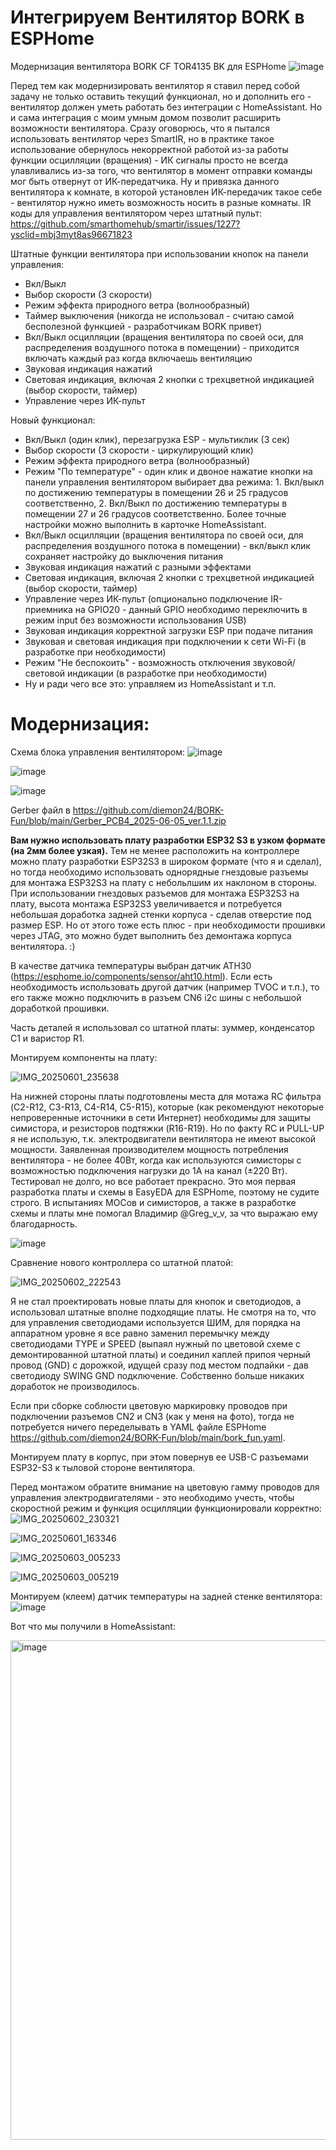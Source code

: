# Интегрируем Вентилятор BORK в ESPHome
Модернизация вентилятора BORK CF TOR4135 BK для ESPHome
![image](https://github.com/user-attachments/assets/f24ba285-db0f-4c65-ab9d-7a27ca6564b9)


Перед тем как модернизировать вентилятор я ставил перед собой задачу не только оставить текущий функционал, но и дополнить его - вентилятор должен уметь работать без интеграции с HomeAssistant. Но и сама интеграция с моим умным домом позволит расширить возможности вентилятора. 
Сразу оговорюсь, что я пытался использовать вентилятор через SmartIR, но в практике такое использование обернулось некорректной работой из-за работы функции осцилляции (вращения) - ИК сигналы просто не всегда улавливались из-за того, что вентилятор в момент отправки команды мог быть отвернут от ИК-передатчика. Ну и привязка данного вентилятора к комнате, в которой установлен ИК-передачик такое себе - вентилятор нужно иметь возможность носить в разные комнаты. 
IR коды для управления вентилятором через штатный пульт: https://github.com/smarthomehub/smartir/issues/1227?ysclid=mbj3myt8as96671823

Штатные функции вентилятора при использовании кнопок на панели управления: 
- Вкл/Выкл
- Выбор скорости (3 скорости)
- Режим эффекта природного ветра (волнообразный)
- Таймер выключения (никогда не использовал - считаю самой бесполезной функцией - разработчикам BORK привет)
- Вкл/Выкл осцилляции (вращения вентилятора по своей оси, для распределения воздушного потока в помещении) - приходится включать каждый раз когда включаешь вентиляцию
- Звуковая индикация нажатий 
- Световая индикация, включая 2 кнопки с трехцветной индикацией (выбор скорости, таймер)
- Управление через ИК-пульт

Новый функционал: 
- Вкл/Выкл (один клик), перезагрузка ESP - мультиклик (3 cек)
- Выбор скорости (3 скорости - циркулирующий клик)
- Режим эффекта природного ветра (волнообразный)
- Режим "По температуре" - один клик и двоное нажатие кнопки на панели управления вентилятором выбирает два режима: 1. Вкл/выкл по достижению температуры в помещении 26 и 25 градусов соответственно, 2. Вкл/Выкл по достижению температуры в помещении 27 и 26 градусов соответственно. Более точные настройки можно выполнить в карточке HomeAssistant.  
- Вкл/Выкл осцилляции (вращения вентилятора по своей оси, для распределения воздушного потока в помещении) - вкл/выкл клик сохраняет настройку до выключения питания
- Звуковая индикация нажатий с разными эффектами
- Световая индикация, включая 2 кнопки с трехцветной индикацией (выбор скорости, таймер)
- Управление через ИК-пульт (опционально подключение IR-приемника на GPIO20 - данный GPIO необходимо переключить в режим input без возможности использования USB)
- Звуковая индикация корректной загрузки ESP при подаче питания
- Звуковая и световая индикация при подключении к сети Wi-Fi (в разработке при необходимости)
- Режим "Не беспокоить" - возможность отключения звуковой/световой индикации (в разработке при необходимости)
- Ну и ради чего все это: управляем из HomeAssistant и т.п.

# Модернизация: 

Схема блока управления вентилятором:
![image](https://github.com/user-attachments/assets/7caa9f32-cb5d-4d26-a4d2-1a562989f157)

![image](https://github.com/user-attachments/assets/c03315d1-4681-4d80-b3af-2ef14ed7b021)

![image](https://github.com/user-attachments/assets/6c88ee3e-b056-460a-a6ab-a0d524986c3f)


Gerber файл в https://github.com/diemon24/BORK-Fun/blob/main/Gerber_PCB4_2025-06-05_ver.1.1.zip


**Вам нужно использовать плату разработки ESP32 S3 в узком формате (на 2мм более узкая).** Тем не менее расположить на контроллере можно плату разработки ESP32S3 в широком формате (что я и сделал), но тогда необходимо использовать однорядные гнездовые разъемы для монтажа ESP32S3 на плату с небольлшим их наклоном в стороны. При использовании гнездовых разъемов для монтажа ESP32S3 на плату, высота монтажа ESP32S3 увеличивается и потребуется небольшая доработка задней стенки корпуса - сделав отверстие под размер ESP. Но от этого тоже есть плюс - при необходимости прошивки через JTAG, это можно будет выполнить без демонтажа корпуса вентилятора. :) 

В качестве датчика температуры выбран датчик ATH30 (https://esphome.io/components/sensor/aht10.html). Если есть необходимость использовать другой датчик (например TVOC и т.п.), то его также можно подключить в разъем CN6 i2c шины с небольшой доработкой прошивки. 

Часть деталей я использовал со штатной платы: зуммер, конденсатор C1 и варистор R1. 


Монтируем компоненты на плату:

![IMG_20250601_235638](https://github.com/user-attachments/assets/60d17455-1080-4cf0-8326-2b443edb218f)


На нижней стороны платы подготовлены места для мотажа RC фильтра (C2-R12, C3-R13, C4-R14, C5-R15), которые (как рекомендуют некоторые непроверенные источники в сети Интернет) необходимы для защиты симистора, и резисторов подтяжки (R16-R19). Но по факту RC и PULL-UP я не использую, т.к. электродвигатели вентилятора не имеют высокой мощности. Заявленная производителем мощность потребления вентилятора - не более 40Вт, когда как используются симисторы с возможностью подключения нагрузки до 1А на канал (±220 Вт). Тестировал не долго, но все работает прекрасно. 
Это моя первая разработка платы и схемы в EasyEDA для ESPHome, поэтому не судите строго. В испытаниях MOCов и симисторов, а также в разработке схемы и платы мне помогал Владимир @Greg_v_v, за что выражаю ему  благодарность. 

![image](https://github.com/user-attachments/assets/b7c53e6d-aaeb-4f6d-b2f2-766b18ceb931)


Сравнение нового контроллера со штатной платой:

![IMG_20250602_222543](https://github.com/user-attachments/assets/c2f7fa85-5b4c-4af8-84b5-30729b21337e)


Я не стал проектировать новые платы для кнопок и светодиодов, а использовал штатные вполне подходящие платы. Не смотря на то, что для управления светодиодами используется ШИМ, для порядка на аппаратном уровне я все равно заменил перемычку между светодиодами TYPE и SPEED (выпаял нужный по цветовой схеме с демонтированной штатной платы) и соединил каплей припоя черный провод (GND) с дорожкой, идущей сразу под местом подпайки - дав светодиоду SWING GND подключение. Собственно больше никаких доработок не производилось. 

Если при сборке соблюсти цветовую маркировку проводов при подключении разъемов CN2 и CN3 (как у меня на фото), тогда не потребуется ничего переделывать в YAML файле ESPHome https://github.com/diemon24/BORK-Fun/blob/main/bork_fun.yaml. 

Монтируем плату в корпус, при этом повернув ее USB-C разъемами ESP32-S3 к тыловой стороне вентилятора. 

Перед монтажом обратите внимание на цветовую гамму проводов для управления электродвигателями - это необходимо учесть, чтобы скоростной режим и функция осцилляции функционировали корректно: 
![IMG_20250602_230321](https://github.com/user-attachments/assets/13ba73bd-4081-463e-ab4a-7077d1bca685)

![IMG_20250601_163346](https://github.com/user-attachments/assets/16da0fa4-c632-4a93-97a3-199e8716ec61)

![IMG_20250603_005233](https://github.com/user-attachments/assets/212da8f3-bb88-4db6-b650-5d399ea66ce3)

![IMG_20250603_005219](https://github.com/user-attachments/assets/7bd442f5-815d-4c85-a3a3-369003d707d2)



Монтируем (клеем) датчик температуры на задней стенке вентилятора:
![image](https://github.com/user-attachments/assets/eddfed44-2846-4b64-9e45-79a8532cbf94)



Вот что мы получили в HomeAssistant: 

<img width="799" alt="image" src="https://github.com/user-attachments/assets/31c60f03-009a-48c3-ac83-766e8a5960e7" />




